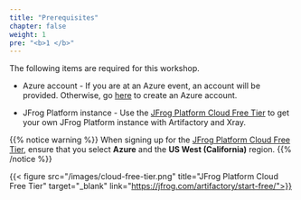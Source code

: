 ```yaml
---
title: "Prerequisites"
chapter: false
weight: 1
pre: "<b>1 </b>"
---
```


The following items are required for this workshop.

- Azure account - If you are at an Azure event, an account will be provided. Otherwise, go [here](https://azure.microsoft.com/en-us/free/) to create an Azure account.

- JFrog Platform instance - Use the [JFrog Platform Cloud Free Tier](https://jfrog.com/artifactory/start-free/) to get your own JFrog Platform instance with Artifactory and Xray.

{{% notice warning %}}
When signing up for the [JFrog Platform Cloud Free Tier](https://jfrog.com/artifactory/start-free/), ensure that you select **Azure** and the **US West (California)** region.
{{% /notice %}}

{{< figure src="/images/cloud-free-tier.png" title="JFrog Platform Cloud Free Tier" target="_blank"  link="https://jfrog.com/artifactory/start-free/">}}
